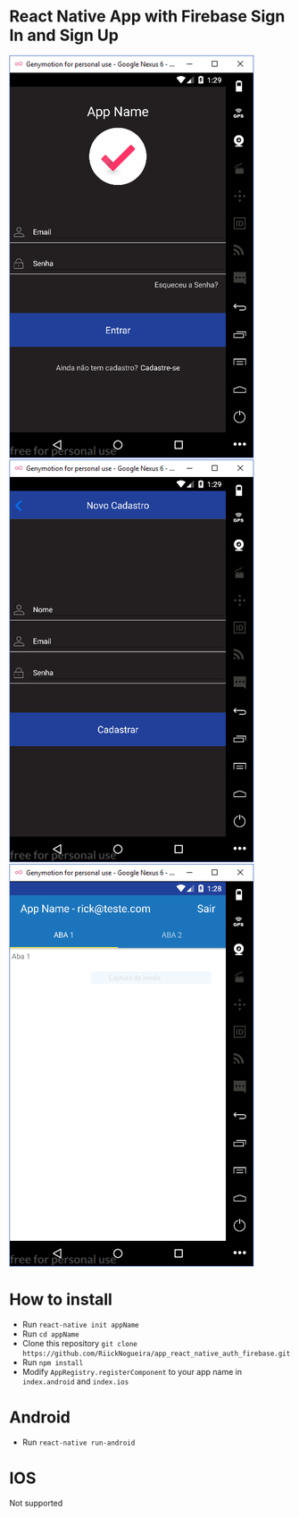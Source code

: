 # React Native App with Firebase Sign In and Sign Up

![Sign in](./screenshots/login.png "Sign in")
![Sign up](./screenshots/cadastro.PNG "Sign up")
![Main](./screenshots/principal.PNG "Main")

# How to install

* Run `react-native init appName`
* Run `cd appName`
* Clone this repository `git clone https://github.com/RiickNogueira/app_react_native_auth_firebase.git`
* Run `npm install`
* Modify `AppRegistry.registerComponent` to your app name in `index.android` and `index.ios`

# Android

* Run `react-native run-android`

# IOS

Not supported 

